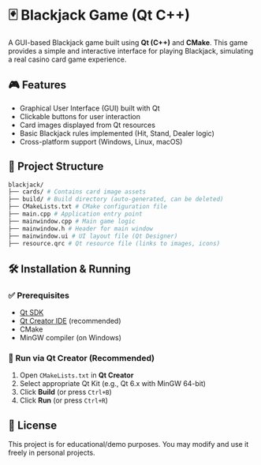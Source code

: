 # 🃏 Blackjack Game (Qt C++)

A GUI-based Blackjack game built using **Qt (C++)** and **CMake**. This game provides a simple and interactive interface for playing Blackjack, simulating a real casino card game experience.

## 🎮 Features

- Graphical User Interface (GUI) built with Qt
- Clickable buttons for user interaction
- Card images displayed from Qt resources
- Basic Blackjack rules implemented (Hit, Stand, Dealer logic)
- Cross-platform support (Windows, Linux, macOS)

## 📁 Project Structure

```bash
blackjack/
├── cards/ # Contains card image assets
├── build/ # Build directory (auto-generated, can be deleted)
├── CMakeLists.txt # CMake configuration file
├── main.cpp # Application entry point
├── mainwindow.cpp # Main game logic
├── mainwindow.h # Header for main window
├── mainwindow.ui # UI layout file (Qt Designer)
├── resource.qrc # Qt resource file (links to images, icons)
```

## 🛠 Installation & Running

### ✅ Prerequisites

- [Qt SDK](https://www.qt.io/download)
- [Qt Creator IDE](https://www.qt.io/product/development-tools) (recommended)
- CMake
- MinGW compiler (on Windows)

### 🚀 Run via Qt Creator (Recommended)

1. Open `CMakeLists.txt` in **Qt Creator**
2. Select appropriate Qt Kit (e.g., Qt 6.x with MinGW 64-bit)
3. Click **Build** (or press `Ctrl+B`)
4. Click **Run** (or press `Ctrl+R`)

## 📃 License
This project is for educational/demo purposes. You may modify and use it freely in personal projects.

